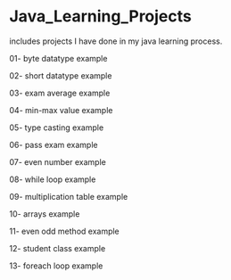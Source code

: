 # Java_Learning_Projects
includes projects I have done in my java learning process.

01- byte datatype example

02- short datatype example

03- exam average example

04- min-max value example

05- type casting example

06- pass exam example

07- even number example

08- while loop example

09- multiplication table example

10- arrays example

11- even odd method example

12- student class example

13- foreach loop example

